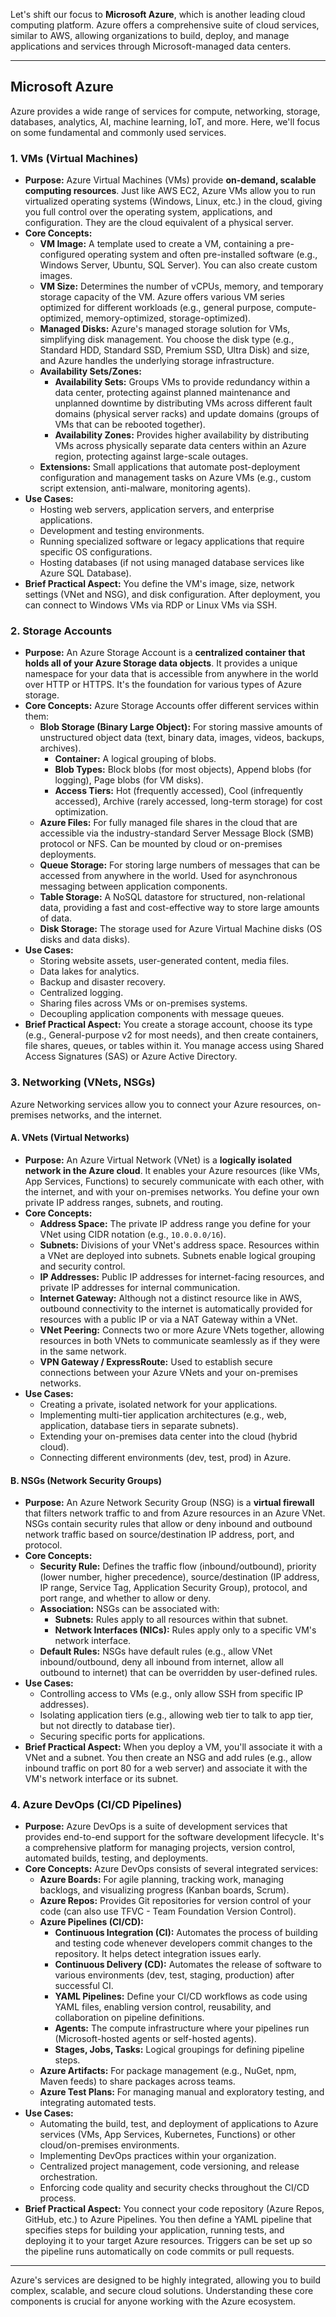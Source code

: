Let's shift our focus to **Microsoft Azure**, which is another leading cloud computing platform. Azure offers a comprehensive suite of cloud services, similar to AWS, allowing organizations to build, deploy, and manage applications and services through Microsoft-managed data centers.

---

## Microsoft Azure

Azure provides a wide range of services for compute, networking, storage, databases, analytics, AI, machine learning, IoT, and more. Here, we'll focus on some fundamental and commonly used services.

### 1. VMs (Virtual Machines)

* **Purpose:** Azure Virtual Machines (VMs) provide **on-demand, scalable computing resources**. Just like AWS EC2, Azure VMs allow you to run virtualized operating systems (Windows, Linux, etc.) in the cloud, giving you full control over the operating system, applications, and configuration. They are the cloud equivalent of a physical server.
* **Core Concepts:**
    * **VM Image:** A template used to create a VM, containing a pre-configured operating system and often pre-installed software (e.g., Windows Server, Ubuntu, SQL Server). You can also create custom images.
    * **VM Size:** Determines the number of vCPUs, memory, and temporary storage capacity of the VM. Azure offers various VM series optimized for different workloads (e.g., general purpose, compute-optimized, memory-optimized, storage-optimized).
    * **Managed Disks:** Azure's managed storage solution for VMs, simplifying disk management. You choose the disk type (e.g., Standard HDD, Standard SSD, Premium SSD, Ultra Disk) and size, and Azure handles the underlying storage infrastructure.
    * **Availability Sets/Zones:**
        * **Availability Sets:** Groups VMs to provide redundancy within a data center, protecting against planned maintenance and unplanned downtime by distributing VMs across different fault domains (physical server racks) and update domains (groups of VMs that can be rebooted together).
        * **Availability Zones:** Provides higher availability by distributing VMs across physically separate data centers within an Azure region, protecting against large-scale outages.
    * **Extensions:** Small applications that automate post-deployment configuration and management tasks on Azure VMs (e.g., custom script extension, anti-malware, monitoring agents).
* **Use Cases:**
    * Hosting web servers, application servers, and enterprise applications.
    * Development and testing environments.
    * Running specialized software or legacy applications that require specific OS configurations.
    * Hosting databases (if not using managed database services like Azure SQL Database).
* **Brief Practical Aspect:** You define the VM's image, size, network settings (VNet and NSG), and disk configuration. After deployment, you can connect to Windows VMs via RDP or Linux VMs via SSH.

### 2. Storage Accounts

* **Purpose:** An Azure Storage Account is a **centralized container that holds all of your Azure Storage data objects**. It provides a unique namespace for your data that is accessible from anywhere in the world over HTTP or HTTPS. It's the foundation for various types of Azure storage.
* **Core Concepts:** Azure Storage Accounts offer different services within them:
    * **Blob Storage (Binary Large Object):** For storing massive amounts of unstructured object data (text, binary data, images, videos, backups, archives).
        * **Container:** A logical grouping of blobs.
        * **Blob Types:** Block blobs (for most objects), Append blobs (for logging), Page blobs (for VM disks).
        * **Access Tiers:** Hot (frequently accessed), Cool (infrequently accessed), Archive (rarely accessed, long-term storage) for cost optimization.
    * **Azure Files:** For fully managed file shares in the cloud that are accessible via the industry-standard Server Message Block (SMB) protocol or NFS. Can be mounted by cloud or on-premises deployments.
    * **Queue Storage:** For storing large numbers of messages that can be accessed from anywhere in the world. Used for asynchronous messaging between application components.
    * **Table Storage:** A NoSQL datastore for structured, non-relational data, providing a fast and cost-effective way to store large amounts of data.
    * **Disk Storage:** The storage used for Azure Virtual Machine disks (OS disks and data disks).
* **Use Cases:**
    * Storing website assets, user-generated content, media files.
    * Data lakes for analytics.
    * Backup and disaster recovery.
    * Centralized logging.
    * Sharing files across VMs or on-premises systems.
    * Decoupling application components with message queues.
* **Brief Practical Aspect:** You create a storage account, choose its type (e.g., General-purpose v2 for most needs), and then create containers, file shares, queues, or tables within it. You manage access using Shared Access Signatures (SAS) or Azure Active Directory.

### 3. Networking (VNets, NSGs)

Azure Networking services allow you to connect your Azure resources, on-premises networks, and the internet.

#### A. VNets (Virtual Networks)

* **Purpose:** An Azure Virtual Network (VNet) is a **logically isolated network in the Azure cloud**. It enables your Azure resources (like VMs, App Services, Functions) to securely communicate with each other, with the internet, and with your on-premises networks. You define your own private IP address ranges, subnets, and routing.
* **Core Concepts:**
    * **Address Space:** The private IP address range you define for your VNet using CIDR notation (e.g., `10.0.0.0/16`).
    * **Subnets:** Divisions of your VNet's address space. Resources within a VNet are deployed into subnets. Subnets enable logical grouping and security control.
    * **IP Addresses:** Public IP addresses for internet-facing resources, and private IP addresses for internal communication.
    * **Internet Gateway:** Although not a distinct resource like in AWS, outbound connectivity to the internet is automatically provided for resources with a public IP or via a NAT Gateway within a VNet.
    * **VNet Peering:** Connects two or more Azure VNets together, allowing resources in both VNets to communicate seamlessly as if they were in the same network.
    * **VPN Gateway / ExpressRoute:** Used to establish secure connections between your Azure VNets and your on-premises networks.
* **Use Cases:**
    * Creating a private, isolated network for your applications.
    * Implementing multi-tier application architectures (e.g., web, application, database tiers in separate subnets).
    * Extending your on-premises data center into the cloud (hybrid cloud).
    * Connecting different environments (dev, test, prod) in Azure.

#### B. NSGs (Network Security Groups)

* **Purpose:** An Azure Network Security Group (NSG) is a **virtual firewall** that filters network traffic to and from Azure resources in an Azure VNet. NSGs contain security rules that allow or deny inbound and outbound network traffic based on source/destination IP address, port, and protocol.
* **Core Concepts:**
    * **Security Rule:** Defines the traffic flow (inbound/outbound), priority (lower number, higher precedence), source/destination (IP address, IP range, Service Tag, Application Security Group), protocol, and port range, and whether to allow or deny.
    * **Association:** NSGs can be associated with:
        * **Subnets:** Rules apply to all resources within that subnet.
        * **Network Interfaces (NICs):** Rules apply only to a specific VM's network interface.
    * **Default Rules:** NSGs have default rules (e.g., allow VNet inbound/outbound, deny all inbound from internet, allow all outbound to internet) that can be overridden by user-defined rules.
* **Use Cases:**
    * Controlling access to VMs (e.g., only allow SSH from specific IP addresses).
    * Isolating application tiers (e.g., allowing web tier to talk to app tier, but not directly to database tier).
    * Securing specific ports for applications.
* **Brief Practical Aspect:** When you deploy a VM, you'll associate it with a VNet and a subnet. You then create an NSG and add rules (e.g., allow inbound traffic on port 80 for a web server) and associate it with the VM's network interface or its subnet.

### 4. Azure DevOps (CI/CD Pipelines)

* **Purpose:** Azure DevOps is a suite of development services that provides end-to-end support for the software development lifecycle. It's a comprehensive platform for managing projects, version control, automated builds, testing, and deployments.
* **Core Concepts:** Azure DevOps consists of several integrated services:
    * **Azure Boards:** For agile planning, tracking work, managing backlogs, and visualizing progress (Kanban boards, Scrum).
    * **Azure Repos:** Provides Git repositories for version control of your code (can also use TFVC - Team Foundation Version Control).
    * **Azure Pipelines (CI/CD):**
        * **Continuous Integration (CI):** Automates the process of building and testing code whenever developers commit changes to the repository. It helps detect integration issues early.
        * **Continuous Delivery (CD):** Automates the release of software to various environments (dev, test, staging, production) after successful CI.
        * **YAML Pipelines:** Define your CI/CD workflows as code using YAML files, enabling version control, reusability, and collaboration on pipeline definitions.
        * **Agents:** The compute infrastructure where your pipelines run (Microsoft-hosted agents or self-hosted agents).
        * **Stages, Jobs, Tasks:** Logical groupings for defining pipeline steps.
    * **Azure Artifacts:** For package management (e.g., NuGet, npm, Maven feeds) to share packages across teams.
    * **Azure Test Plans:** For managing manual and exploratory testing, and integrating automated tests.
* **Use Cases:**
    * Automating the build, test, and deployment of applications to Azure services (VMs, App Services, Kubernetes, Functions) or other cloud/on-premises environments.
    * Implementing DevOps practices within your organization.
    * Centralized project management, code versioning, and release orchestration.
    * Enforcing code quality and security checks throughout the CI/CD process.
* **Brief Practical Aspect:** You connect your code repository (Azure Repos, GitHub, etc.) to Azure Pipelines. You then define a YAML pipeline that specifies steps for building your application, running tests, and deploying it to your target Azure resources. Triggers can be set up so the pipeline runs automatically on code commits or pull requests.

---

Azure's services are designed to be highly integrated, allowing you to build complex, scalable, and secure cloud solutions. Understanding these core components is crucial for anyone working with the Azure ecosystem.